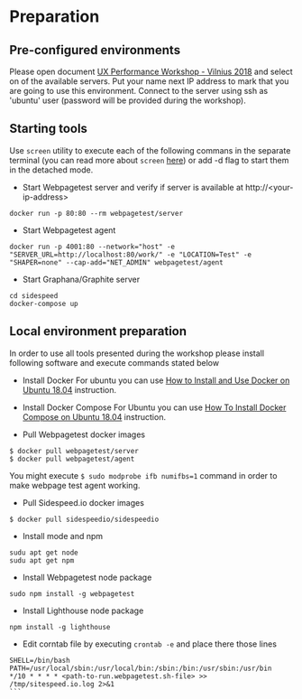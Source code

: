 # Preparation
## Pre-configured environments
Please open document [UX Performance Workshop - Vilnius 2018](https://docs.google.com/spreadsheets/d/1TmI4cHQAgsNtVySozQ7uVcY2WOJebensJgPgzq8Ecz4/edit?usp=sharing) and select on of the available servers. Put your name next IP address to mark that you are going to use this environment.
Connect to the server using ssh as 'ubuntu' user (password will be provided during the workshop).

## Starting tools
Use `screen` utility to execute each of the following commans in the separate terminal (you can read more about `screen` [here](https://opensource.com/article/17/3/introduction-gnu-screen)) or add -d flag to start them in the detached mode.
* Start Webpagetest server and verify if server is available at http://\<your-ip-address\>
```
docker run -p 80:80 --rm webpagetest/server
```
* Start Webpagetest agent
```
docker run -p 4001:80 --network="host" -e "SERVER_URL=http://localhost:80/work/" -e "LOCATION=Test" -e "SHAPER=none" --cap-add="NET_ADMIN" webpagetest/agent
```
* Start Graphana/Graphite server
```
cd sidespeed
docker-compose up
```

## Local environment preparation
In order to use all tools presented during the workshop please install following software and execute commands stated below
* Install Docker
For ubuntu you can use [How to Install and Use Docker on Ubuntu 18.04](https://www.digitalocean.com/community/tutorials/how-to-install-and-use-docker-on-ubuntu-18-04) instruction.

* Install Docker Compose
For Ubuntu you can use [How To Install Docker Compose on Ubuntu 18.04](https://www.digitalocean.com/community/tutorials/how-to-install-docker-compose-on-ubuntu-18-04) instruction.

* Pull Webpagetest docker images
```
$ docker pull webpagetest/server
$ docker pull webpagetest/agent
```
You might execute `$ sudo modprobe ifb numifbs=1` command in order to make webpage test agent working.

* Pull Sidespeed.io docker images
```
$ docker pull sidespeedio/sidespeedio
```

* Install mode and npm 
```
sudu apt get node
sudu apt get npm
```

* Install Webpagetest node package
```
sudo npm install -g webpagetest
````

* Install Lighthouse node package
```
npm install -g lighthouse
```

* Edit corntab file by executing `crontab -e` and place there those lines
````
SHELL=/bin/bash
PATH=/usr/local/sbin:/usr/local/bin:/sbin:/bin:/usr/sbin:/usr/bin
*/10 * * * * <path-to-run.webpagetest.sh-file> >> /tmp/sitespeed.io.log 2>&1
```
